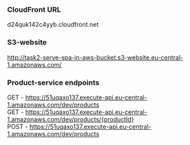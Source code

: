 

### CloudFront URL

d24quk142c4yyb.cloudfront.net

### S3-website

http://task2-serve-spa-in-aws-bucket.s3-website.eu-central-1.amazonaws.com/

### Product-service endpoints

  GET - https://51uqaxo137.execute-api.eu-central-1.amazonaws.com/dev/products
  \
  GET - https://51uqaxo137.execute-api.eu-central-1.amazonaws.com/dev/products/{productId}
  \
  POST - https://51uqaxo137.execute-api.eu-central-1.amazonaws.com/dev/products
